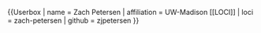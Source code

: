 {{Userbox
| name = Zach Petersen
| affiliation = UW-Madison [[LOCI]]
| loci = zach-petersen
| github = zjpetersen
}}
